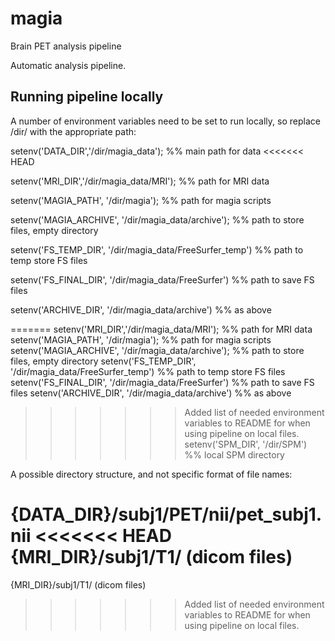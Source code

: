 # magia
Brain PET analysis pipeline

Automatic analysis pipeline.

## Running pipeline locally

A number of environment variables need to be set to run locally, 
so replace /dir/ with the appropriate path:

setenv('DATA_DIR','/dir/magia_data'); %% main path for data
<<<<<<< HEAD

setenv('MRI_DIR','/dir/magia_data/MRI'); %% path for MRI data

setenv('MAGIA_PATH', '/dir/magia'); %% path for magia scripts

setenv('MAGIA_ARCHIVE', '/dir/magia_data/archive'); %% path to store files, empty directory

setenv('FS_TEMP_DIR', '/dir/magia_data/FreeSurfer_temp') %% path to temp store FS files

setenv('FS_FINAL_DIR', '/dir/magia_data/FreeSurfer') %% path to save FS files

setenv('ARCHIVE_DIR', '/dir/magia_data/archive') %% as above

=======
setenv('MRI_DIR','/dir/magia_data/MRI'); %% path for MRI data
setenv('MAGIA_PATH', '/dir/magia'); %% path for magia scripts
setenv('MAGIA_ARCHIVE', '/dir/magia_data/archive'); %% path to store files, empty directory
setenv('FS_TEMP_DIR', '/dir/magia_data/FreeSurfer_temp') %% path to temp store FS files
setenv('FS_FINAL_DIR', '/dir/magia_data/FreeSurfer') %% path to save FS files
setenv('ARCHIVE_DIR', '/dir/magia_data/archive') %% as above
>>>>>>> Added list of needed environment variables to README for when using pipeline on local files.
setenv('SPM_DIR', '/dir/SPM') %% local SPM directory

A possible directory structure, and not specific format of file names:

{DATA_DIR}/subj1/PET/nii/pet_subj1.nii
<<<<<<< HEAD
{MRI_DIR}/subj1/T1/ (dicom files)
=======
{MRI_DIR}/subj1/T1/ (dicom files)
>>>>>>> Added list of needed environment variables to README for when using pipeline on local files.
